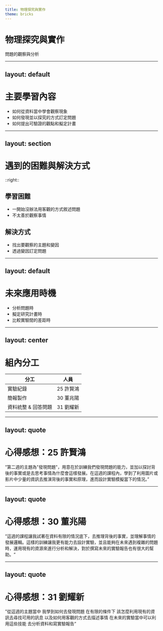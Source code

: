 ```yaml
---
title: 物理探究與實作
theme: bricks
---
```


# 物理探究與實作
問題的觀察與分析

---
layout: default
---

# 主要學習內容

- 如何從資料當中學會觀察現象
- 如何發現並以探究的方式訂定問題
- 如何提出可驗證的觀點和擬定計畫

---
layout: section
---

# 遇到的困難與解決方式

::right::

## 學習困難
- 一開始沒辦法用客觀的方式敘述問題
- 不太善於觀察事情

## 解決方式
- 找出要觀察的主題和變因
- 透過變因訂定問題

---
layout: default
---

# 未來應用時機
- 分析問題時
- 擬定研究計畫時
- 比較實驗間的差距時

---
layout: center
---

# 組內分工
| 分工                | 人員      |
|---------------------|-----------|
| 實驗紀錄            | 25 許賢鴻 |
| 簡報製作            | 30 董兆陽 |
| 資料統整 & 回答問題 | 31 劉耀新 |

---
layout: quote
---

# 心得感想：25 許賢鴻
”第二週的主題為"發現問題"，用意在於訓練我們發現問題的能力，並加以探討背後的事實或是去思考事情為什麼會這樣發展。在這週的課程內，學到了利用圖片或影片中少量的資訊去推演背後的事實和原理，進而設計實驗模擬當下的情況。”

---
layout: quote
---

# 心得感想：30 董兆陽
”這週的課程讓我試著在資料有限的情況底下，去推理背後的事實，並理解事情的發展邏輯。這樣的訓練讓我更有能力去設計實驗，並且能夠在未來遇到複雜的問題時，運用現有的資源來進行分析和解決，對於撰寫未來的實驗報告也有很大的幫助。“

---
layout: quote
---

# 心得感想：31 劉耀新
”從這週的主題當中 我學到如何去發現問題 在有限的條件下 該怎麼利用現有的資訊去尋找可用的訊息 以及如何用客觀的方式去描述事情 在未來的實驗當中可以利用這些技能 去分析資料和寫實驗報告“